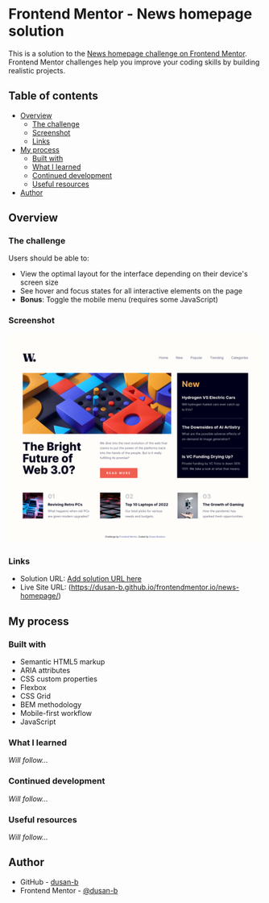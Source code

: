 # Frontend Mentor - News homepage solution

This is a solution to the [News homepage challenge on Frontend Mentor](https://www.frontendmentor.io/challenges/news-homepage-H6SWTa1MFl). Frontend Mentor challenges help you improve your coding skills by building realistic projects. 

## Table of contents

- [Overview](#overview)
  - [The challenge](#the-challenge)
  - [Screenshot](#screenshot)
  - [Links](#links)
- [My process](#my-process)
  - [Built with](#built-with)
  - [What I learned](#what-i-learned)
  - [Continued development](#continued-development)
  - [Useful resources](#useful-resources)
- [Author](#author)

## Overview

### The challenge

Users should be able to:

- View the optimal layout for the interface depending on their device's screen size
- See hover and focus states for all interactive elements on the page
- **Bonus**: Toggle the mobile menu (requires some JavaScript)

### Screenshot

![](./screenshot.png)

### Links

- Solution URL: [Add solution URL here](https://your-solution-url.com)
- Live Site URL: (https://dusan-b.github.io/frontendmentor.io/news-homepage/)

## My process

### Built with

- Semantic HTML5 markup
- ARIA attributes
- CSS custom properties
- Flexbox
- CSS Grid
- BEM methodology
- Mobile-first workflow
- JavaScript

### What I learned

*Will follow...*

### Continued development

*Will follow...*

### Useful resources

*Will follow...*

## Author

- GitHub - [dusan-b](https://github.com/dusan-b)
- Frontend Mentor - [@dusan-b](https://www.frontendmentor.io/profile/dusan-b)
